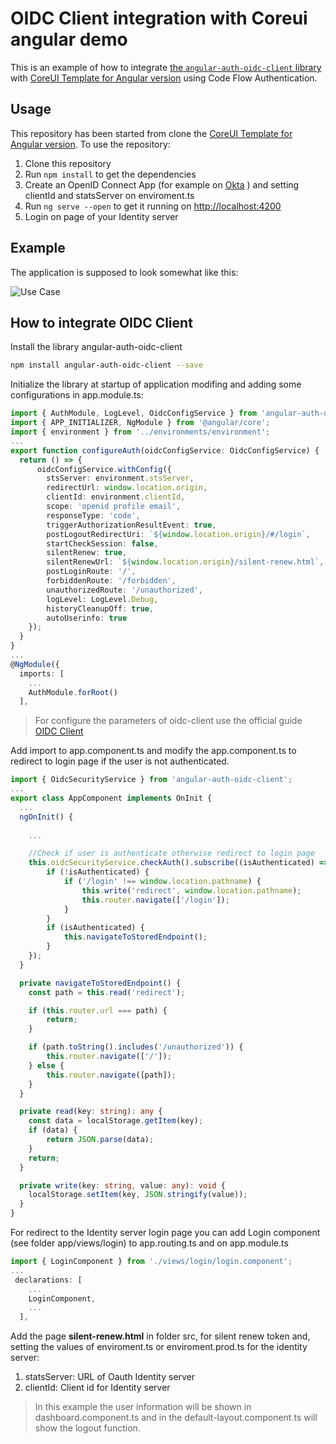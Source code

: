 # OIDC Client integration with Coreui angular demo
This is an example of how to integrate [the `angular-auth-oidc-client` library](https://www.npmjs.com/package/angular-auth-oidc-client) with [CoreUI Template for Angular version](https://github.com/coreui/coreui-angular) using Code Flow Authentication.

## Usage

This repository has been started from clone the [CoreUI Template for Angular version](https://github.com/coreui/coreui-angular).
To use the repository:

1. Clone this repository
1. Run `npm install` to get the dependencies
1. Create an OpenID Connect App (for example on [Okta](https://developer.okta.com/blog/2017/04/17/angular-authentication-with-oidc?&_ga=2.149889334.1666385962.1594288019-1402970635.1591772239#create-an-openid-connect-app-in-okta) ) and setting clientId and statsServer on enviroment.ts
1. Run `ng serve --open` to get it running on [http://localhost:4200](http://localhost:4200) 
1. Login on page of your Identity server


## Example
The application is supposed to look somewhat like this:

![Use Case](https://github.com/GiskardB/coreui-angular-oidc-client/tree/master/gif/example.gif)

## How to integrate OIDC Client

Install the library angular-auth-oidc-client
``` bash
npm install angular-auth-oidc-client --save
```

Initialize the library at startup of application modifing and adding some configurations in app.module.ts:
``` ts
import { AuthModule, LogLevel, OidcConfigService } from 'angular-auth-oidc-client';
import { APP_INITIALIZER, NgModule } from '@angular/core';
import { environment } from '../environments/environment';
...
export function configureAuth(oidcConfigService: OidcConfigService) {
  return () => {
      oidcConfigService.withConfig({
        stsServer: environment.stsServer,
        redirectUrl: window.location.origin,
        clientId: environment.clientId,
        scope: 'openid profile email',
        responseType: 'code',
        triggerAuthorizationResultEvent: true,
        postLogoutRedirectUri: `${window.location.origin}/#/login`,
        startCheckSession: false,
        silentRenew: true,
        silentRenewUrl: `${window.location.origin}/silent-renew.html`,
        postLoginRoute: '/',
        forbiddenRoute: '/forbidden',
        unauthorizedRoute: '/unauthorized',
        logLevel: LogLevel.Debug,
        historyCleanupOff: true,
        autoUserinfo: true
    });
  }
}
...
@NgModule({
  imports: [
    ...
    AuthModule.forRoot() 
  ],

```
>For configure the parameters of oidc-client use the official guide [OIDC Client](https://github.com/damienbod/angular-auth-oidc-client)


Add import to app.component.ts and modify the app.component.ts to redirect to login page if the user is not authenticated.
``` ts
import { OidcSecurityService } from 'angular-auth-oidc-client';
...
export class AppComponent implements OnInit {
  ...
  ngOnInit() {
    
    ...

    //Check if user is authenticate otherwise redirect to login page
    this.oidcSecurityService.checkAuth().subscribe((isAuthenticated) => { 
        if (!isAuthenticated) { 
            if ('/login' !== window.location.pathname) {
                this.write('redirect', window.location.pathname);
                this.router.navigate(['/login']);
            }
        }
        if (isAuthenticated) { 
            this.navigateToStoredEndpoint();
        }
    });
  }

  private navigateToStoredEndpoint() {
    const path = this.read('redirect');

    if (this.router.url === path) {
        return;
    }

    if (path.toString().includes('/unauthorized')) {
        this.router.navigate(['/']);
    } else {
        this.router.navigate([path]);
    }
  }

  private read(key: string): any {
    const data = localStorage.getItem(key);
    if (data) {
        return JSON.parse(data);
    }
    return;
  }

  private write(key: string, value: any): void {
    localStorage.setItem(key, JSON.stringify(value));
  }
}
```

For redirect to the Identity server login page you can add Login component (see folder app/views/login) to app.routing.ts and on app.module.ts
``` ts
import { LoginComponent } from './views/login/login.component';
...
 declarations: [
    ...
    LoginComponent,
    ...
  ],
```


Add the page **silent-renew.html** in folder src, for silent renew token and, setting the values of enviroment.ts or enviroment.prod.ts for the identity server:

1. statsServer: URL of Oauth Identity server
1. clientId: Client id for Identity server


> In this example the user information will be shown in dashboard.component.ts and in the default-layout.component.ts will show the logout function.